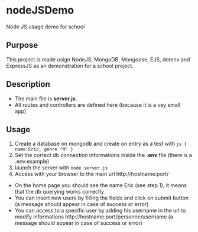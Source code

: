 # nodeJSDemo
Node JS usage demo for school 

## Purpose

This project is made usign NodeJS, MongoDB, Mongoose, EJS, dotenv and ExpressJS as an demonstration for a school project.

## Description

- The main file is **server.js**.
- All routes and controllers are defined here (because it is a vey small app)

## Usage
1. Create a database on mongodb and create on entry as a test with ```js { name:Eric, genre "M" }``` 
2. Set the correct db connection informations inside the **.env** file (there is a .env.example)
3. launch the server with ```node server.js```
4. Access with your browser to the main url http://hostname:port/

- On the home page you should see the name Eric (see step 1), it means that the db querying works correctly
- You can insert new users by filling the fields and click on submit button (a message should appear in case of success or error)
- You can access to a specific user by adding his username in the url to modify informations http://hostname:port/personne/username (a message should appear in case of success or error)